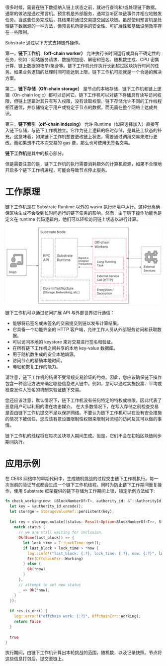 很多时候，需要在链下数据纳入链上状态之前，就进行查询和/或处理链下数据。通常的做法是通过预言机。预言机是外部服务，通常监听区块链事件并相应地触发任务。当这些任务完成后，其结果将通过交易提交回区块链。虽然使用预言机是处理链下数据源的一种方法，但预言机所提供的安全性、可扩展性和基础设施效率存在一些限制。

Substrate 通过以下方式支持链外操作。

第一，**链下工作机 （off-chain worker）** 允许执行长时间运行或具有不确定性的任务，例如：网站服务请求、数据的加密、解密和签名、随机数生成、CPU 密集计算、链上数据的枚举/聚合等。链下工作机允许执行长到超过区块执行时间的任务。如果业务逻辑的处理时间可能达到上限，链下工作机可能就是一个合适的解决方案。

第二，**链下存储（Off-chain storage）** 是节点的本地存储，链下工作机和链上逻辑（On-chain logic）都可以访问它。链下工作机可以对链下存储具有读写访问权限，但链上逻辑对其只有写入权限，没有读取权限。链下存储允许不同的工作线程相互通信，并存储特定于用户或特定于节点的数据，而无需在整个网络上达成共识。

第三，**链下索引（off-chain indexing）** 允许 Runtime（如果选择加入）直接写入链下存储，与链下工作机独立。它作为链上逻辑的临时存储，是其链上状态的补充。这意味着，如果链下工作机想要更改链上状态，需要通过调用交易来进行更改。而如果想不花本次交易的 gas 费，那么也可使用无签名交易。

**链下工作机**是其中的核心部分。

但是需要注意的是，链下工作机的执行需要消耗额外的计算机资源，如果不合理地开启多个链下工作机进程，可能会导致节点停止服务。

# 工作原理

链下工作机是在 Substrate Runtime 以外的 wasm 执行环境中运行。这种分离确保区块生成不会受到长时间运行的链下任务的影响。然而，由于链下操作功能也是定义在 runtime 代码逻辑内，他们可以轻松访问链上状态以进行计算。

![链下工作机](../../assets/concepts/blockchain-core/off-chain-worker.png)

链下工作机可以通过访问扩展 API 与外部世界进行通信：

- 能够将已签名或未签名的交易提交到链以发布计算结果。
- 它具备一个功能齐全的 HTTP 客户端，允许工作人员从外部服务访问和获取数据。
- 可以访问本地的 keystore 来对交易进行签名和验证。
- 在所有链下工作机之间共享的本地 key-value 数据库。
- 用于随机数生成的安全本地熵源。
- 访问节点的精确本地时间。
- 睡眠和恢复工作的能力。

请注意，链下工作机的结果不受常规交易验证的约束。因此，您应该确保链下操作包含一种验证方法来确定哪些信息进入链中。例如，您可以通过实施投票、平均或检查发件人签名的机制来验证链下交易。

您还应该注意，默认情况下，链下工作机没有任何特定的特权或权限，因此代表了恶意用户可以利用的潜在攻击媒介。 在大多数情况下，在写入存储之前检查交易是否由链下工作机提交不足以保护网络。不要认为链下工作机可以在没有安全措施的情况下被信任，您应该有意设置限制性权限来限制对流程的访问及其可以做的事情。

链下工作机的线程将在每次区块导入期间生成。但是，它们不会在初始区块链同步期间执行。

# 应用示例

在 CESS 网络中的早期代码中，生成随机挑战的过程交由链下工作机执行。每一次当前的验证节点都会生成一个链下工作机线程。同时为防止链下工作期间重复操作，使用 Substrate 框架提供的链下存储为工作期间上锁，锁定示例方法如下:

```rust
fn check_working(now: &BlockNumberOf<T>, authority_id: &T::AuthorityId) -> bool {
  let key = &authority_id.encode();
  let storage = StorageValueRef::persistent(key);

  let res = storage.mutate(|status: Result<Option<BlockNumberOf<T>>, StorageRetrievalError>| {
    match status {
      // we are still waiting for inclusion.
      Ok(Some(last_block)) => {
        let lock_time = T::LockTime::get();
        if last_block + lock_time > *now {
          log::info!("last_block: {:?}, lock_time: {:?}, now: {:?}", last_block, lock_time, now);
          Err(OffchainErr::Working)
        } else {
          Ok(*now)
        }
      },
      // attempt to set new status
      _ => Ok(*now),
    }
  });

  if res.is_err() {
    log::error!("offchain work: {:?}", OffchainErr::Working);
    return false
  }

  true
}
```

执行期间，由链下工作机计算出本轮挑战的范围，随机数，以及记录快照。节点将这些信息打包后，提交至链上。
